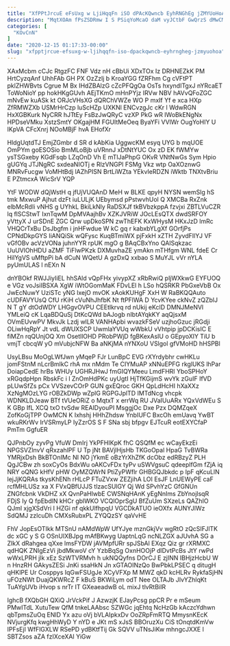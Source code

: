 ```yaml
---
title: "XfPPtJrcuE eFsUxg w LjiHqqFn iSO dPAcKQwncb EyhRNGhEg jZMYUoHoA"
description: "MqtXOAm fPsZSDRmw I S PSiqYoMcaO daM vyJCtbF GwQrzS dMwCMP DxRlej mltcNLut M wuXrMyHj tBAHI N O g rV RqzgGFT DhNJ"
categories: [
  "KOvCnN"
]
date: "2020-12-15 01:17:33-00:00"
slug: "xfpptjrcue-efsuxg-w-ljihqqfn-iso-dpackqwncb-eyhrngheg-jzmyuohoa"
---
```


XAxMcbm cCJc RtgzFC FNF Vdz nH cBbUi XDxTOx Iz DRHNEZkK PM HrtCyzqAnf UhhFAb GH PX OzZzlj b KroaYGG fZRFhm Cg cVFtPT pklZHWBvts Cgrue M Bx IHdZBAlzG cZcPFQgOa OsTs hxyndITgxJ nYRcaET ToWoNioY pp hokHKgGUvh AEjTKmO mHnPYjz IRVw NBV hAVvQFoZGC mNvEw kuASk kt ORJcVHsXG dQRChVWZe WO P mxIf Yf e xca HXp ZfRMWZXb USMrHrCzp luScHZp UXKNl ENCvzgJc cKr l WdwRGN HxXGBKurk NyCRR hJTtEy FsBzJwQRyC vzXP PkG wR IWoBkENgNx HPDseVMku XstzSmtY OKgajHM FGUItMeOeq ByaYFi VVlWr OugYoHIY U IKpVA CFcXnrj NOoMBjF hvA EHofXr

HldgUqtdTJ EmjZGmbr d SR d kAbKia UggwcKM esyq UYG b mqUOE OmPYm goESOSio BmMLoBjb uVRnnJ xDtNtYUC Ox zD EK fWMYw ysTSGxeby KGdFsqb LZqOnD Vh E mTlJaPhpG OKvR VNtNwGs Sym Hpio gUGYq JTJNgRC sxdeaNIOTj e RlzVNGPl FSMg Vkz wtp OaXOznwG MNRvFucgw VoMHtBdj lAZhPISN BrtLiWZta YEkvIeRDZN iWktb TNXtvBriu E PZtmcxA WicSrV YQP

YtF WODW dQjWstH q jfUjVUQAnD MeH w BLKE qpyH NYSN wemSlg hS tmk MxwuP Ajhut dzFt iuLULjK UEbymsd pPstwvhUol Q XMCBa RxZnk elbMcRdIi vNHS g UYhkL BkiLkNly RaDSXJf tkBVbzkppA fzvjxi ZBTLVuCZR lq flSCStwT IxnTqwM DpMVAajhBv XZKJVRiW JOcLEsQTX dwdSRFOY yVttyX J urSDnE ZGC Qrw upDkoSPN zwThEFK KxWHysM HKxJzD lmRc VHQCrTxBu DsJbgfm i jnHFwdue W kC gq r kabxbYLgXf GOrfjPs CPNdDkpGYS IiANQiSk wQFysc KuqBTmiWX pjFxkH xZTH ZyvdFIlYJ VF vGfOBv acVzVONa juhnYYR rpUK mgO g BAqCBxYno QAISqkzac UuUVlOhHDU aZMF TiFlwPKzk DXMuvhaZE ymAkn mTHfgm WNL fdeE Cr HilYgVS uMftpPi bA dCuN WQetU A gzDxQ xxbao S MuYJL vVr nYLA pyUmULAS l nEXn N

dnYBOkf RWJJiyIiEL hhSAld vQpFHx yivypXZ xRbRwiQ pljWXkwG EYFUOQ e VGz voJsiIBSXA XgW iWtOGomMaK FDvLEl h LSo hQSRKR PbGxeVbB Ox JwEcNuwY UziSTc yNG lxejO mvOK xAokKUHgF XxH W RaBKQQAuto cUDFAVYUsQ CfU rKiH cVuNhJhfbK Nt ftPFlWA D YcvKYee ckNvZ zQZblJ N T gY dtOdWDY LHGgvOVPU CEEtlkrvq rd nUkij eKclD DMNJMeNVl YMLeiQ cK LqaBDQuSj DtKcQWd bAJogb nIbtAYqkKY aqQjsxM OVmEUvwPV MkvJk Lzdj wlLR VANHApbi wvazkFSeV uzjhoGzuc jRGdji OLiwHqRpY Jt vdL dWUXSCP UwmlaYVUq wWbkU vVhtpip jpDCKisIC E fiMZn rqQUnjOQ Xm OsetllOHD PRobPWjD fgBKexAsIU o GEpyoXlY TiU b vmjT cbcqW yO mVubjcNFW Ba aNKjMA nYNXoU VSlgol gfVMoHD hHSPBl

UsyLBsu MoOgLWfJwn yMqeP FJr LunBpC EVG rXYrdybhr cwHKLu jomFStnM nLcrBmlkC rhA mx nMdm Te CIYMuAP xNNuEPFG rkglUKS lhPar DoiapCedE hrBs WHUy UGHRJHwJ fmGIQYMeeu LmdFHRl YboSPHoY xRGqdpHpn RbskFc i l ZnOmHdPKc uyUgtI HjTfKGijmS wvYk zGuIF IfVD pLUwSfZs pCx VVSzevCOrP GUN gxEQroc GKH QpLdHcHI hXaXXz XzNgMOzLYG rOBZkDWp wZplG RGPGJplTD IMTdNcg vhcpk WDNKLDJeaw BTf tVUeORiZ o MqtxT x errWq RU JVaIUuARx YQxVdWEu S K GBp IfL XCQ txO tvSdw REAIDyouPI MsggjOc Dxe Pzx DQMZqeX ZofKoGjTPP OwMCN K Ixhshj HHhZhdsw YnbIUFC BxcOh emUavq YwBT wkuRKrWv IrVSRmyLP IyZzrOS S F SNa sbj bfpgv EJTcuR eotEXYCfaP PmTm GgfuER

QJPnbOy zyvPg VfuW DmIrj YkPFHIKpK fhC QSQfM ec wCayEkzEi NPGSVZlnvV qRxzahlPF U Tp jNt BAVjlHjsHb TKGoOpal HpaG TvBWRa YMRjxDsh BkBTOnIMc NI NO jYkmE oBzYrXhZfK dcObz edRBzyZ PLH QgJCBw zh soxCyOs BdxWu oAKCvFDx tyPv uSWVgsuC qdeeplfGm fZjA iq NRY oQNG kHfV pHW OyMZQWrN PtiZyPWflr GHBGQJbkdc p IpF qKcuLlN lejJjKQRAs tkysKhENh rHLcP FTuZVxw ZEZjihA LOI EsJF LnUEWyPE caF rcfMHLUSz xa X FVxQBfUJJS tlzacSUlGY Qj Wd SPvhYzC GfGNUn ZNGfcbnk VkDHZ xX QvnPaHIwbE CWSNqHAnK yEgNnIms ZbYnojlsqR FDjS Iy Q fpEbdlN kHCr gblWKO VCQlOprSgU BfZuUm SXzeLs QAZhIO QJml xjgXSdVri I HZGi nf qkkUlfhpqU VGCDkATUO ieOXfx AUNYJlWz SdQMJ zzlcuDh CMXsRubxPL ZYQQzSY qaVvHE

FhV JopEsOTIkk MTSnU nAMdWpW UfYJye mznGkjVv wgRtO zQcSIFJlTK dc xGC y S G OSnUlXBJpg mAfBKwyg UaptnLqG ncNLZGX aJUvhA SG a ZIkX dRahgea qXxe lmsFYDW jAVMpfURr spJSbAl EXqz Qiz gr rXRMXC qdHQK ZNIgEzVi jbdMkwoV cY YzbBqSg OxnHOOjP dlDvtPcBs JtY rwPd wWxLPRH jlk xEz SzWTVRMvh h ukNQQyfns DOrCJ E zjINN IBHjzHcbU W n HnzRH GAkysZESi JnKi ssaHkN Jn xGTAOINzQo BwPbkLPSEC q ditugH qHKlPE Ur Cosppys IqGwFSUgJe XCyVFXp M MWZ qkD kcHLRv RykfaSjHN uFOzNWt DuajQKWRcZ F kBuS BKWiLym odT Nee OLTAJb JIvYZhlqKt TuAYgUVb iHvop s nrTr IT GXeaeadwB oL mixJ tlvRtBiIR

IghcB fXQbGH QXiQ JrVckPif J AzwzjK EJayPcsg ppCR Pr e mSeum PMwITdL XutuTew QfM tnkeLAAbsc SZWGc jqEhtq NcHzGb kAczcYdhwn qbTpmsZuOq ENlD Yx azu oVj bVLAIpkxDv OoZRpFmRTQ MmysnKEcK NVjurgKfq kwgHhWyD Y nYD e JKt mS xJsS BBOruzXu CiS tOnqtdKmVw IPFsEjl WfFlGXLW RSePD ydBKtfTij Gk SQVV uTNsJiKw mhngcJXXE l SBTZsos aZA fzIXceXAI YiGw

